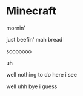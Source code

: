 # Minecraft
mornin'




just beefin' mah bread



sooooooo




uh

well nothing to do here i see


well uhh bye i guess
